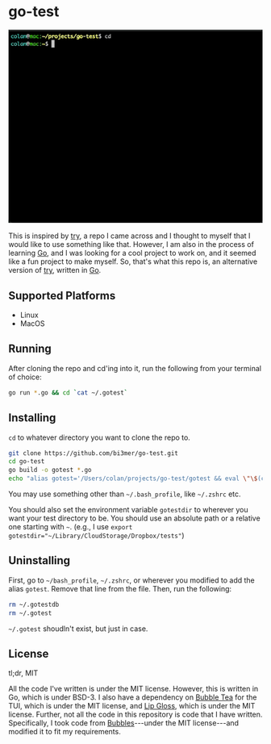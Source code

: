 # go-test

![alt text](media/example_usage.gif)

This is inspired by [try](https://github.com/tobi/try/tree/main), a repo I came across and I thought to myself that I would like to use something like that. However, I am also in the process of learning [Go](https://go.dev/), and I was looking for a cool project to work on, and it seemed like a fun project to make myself. So, that's what this repo is, an alternative version of [try](https://github.com/tobi/try/tree/main), written in [Go](https://go.dev/).

## Supported Platforms

- Linux
- MacOS

## Running

After cloning the repo and cd'ing into it, run the following from your terminal of choice:

```bash
go run *.go && cd `cat ~/.gotest`
```

## Installing

`cd` to whatever directory you want to clone the repo to.

```bash
git clone https://github.com/bi3mer/go-test.git
cd go-test
go build -o gotest *.go
echo "alias gotest='/Users/colan/projects/go-test/gotest && eval \"\$(cat ~/.gotest)\"; rm ~/.gotest'" >> ~/.bash_profile
```

You may use something other than `~/.bash_profile`, like `~/.zshrc` etc.

You should also set the environment variable `gotestdir` to wherever you want your test directory to be. You should use an absolute path or a relative one starting with `~`. (e.g., I use `export gotestdir="~/Library/CloudStorage/Dropbox/tests"`)

## Uninstalling

First, go to `~/bash_profile`, `~/.zshrc`, or wherever you modified to add the alias `gotest`. Remove that line from the file. Then, run the following:

```bash
rm ~/.gotestdb
rm ~/.gotest
```

`~/.gotest` shoudln't exist, but just in case.

## License

tl;dr, MIT

All the code I've written is under the MIT license. However, this is written in Go, which is under BSD-3. I also have a dependency on [Bubble Tea](https://github.com/charmbracelet/bubbletea) for the TUI, which is under the MIT license, and [Lip Gloss](MIT), which is under the MIT license. Further, not all the code in this repository is code that I have written. Specifically, I took code from [Bubbles](https://github.com/charmbracelet/bubbles)---under the MIT license---and modified it to fit my requirements.
